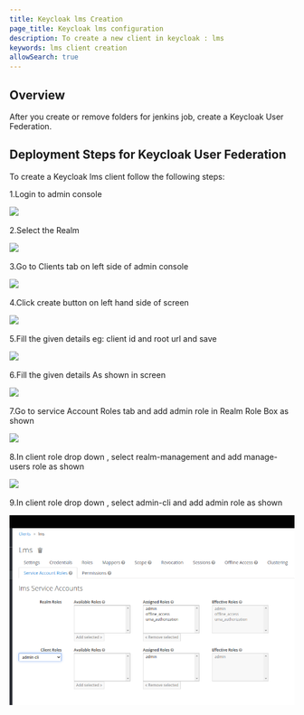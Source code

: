 ```yaml
---
title: Keycloak lms Creation
page_title: Keycloak lms configuration
description: To create a new client in keycloak : lms
keywords: lms client creation
allowSearch: true
--- 
```


## Overview

After you create or remove folders for jenkins job, create a Keycloak User Federation.
 

## Deployment Steps for Keycloak User Federation

To create a Keycloak lms client follow the following steps:

1.Login to admin console

<img src='developer-docs/server-installation/images/keycloak_login_.png'>

2.Select the Realm

<img src='developer-docs/server-installation/images/keycloak_realm_setting.png'>

3.Go to Clients tab on left side of admin console 

<img src='developer-docs/server-installation/images/keycloak_admin_console.png'>

4.Click create button on left hand side of screen

<img src='developer-docs/server-installation/images/keycloak_admin_console.png'>

5.Fill the given details eg: client id and root url and save

<img src='developer-docs/server-installation/images/keycloak_client_create.png'>

6.Fill the given details As shown in screen

<img src='developer-docs/server-installation/images/keycloak_lms_setting.png'>

7.Go to service Account Roles tab  and add admin role in Realm Role Box as shown 

<img src='developer-docs/server-installation/images/keycloak_role_setting.png'>

8.In client role drop down , select realm-management and add manage-users role as shown

<img src='developer-docs/server-installation/images/keycloak_manage-users_setting.png'>

9.In client role drop down , select admin-cli and add admin role as shown

<img src='developer-docs/server-installation/images/keycloak_admincli_role_setting.png'>

